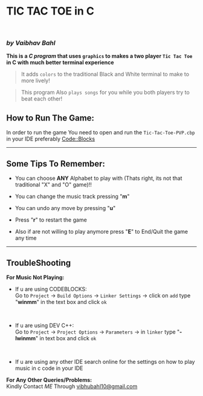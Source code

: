 # TIC TAC TOE in C <br><br>
### _by Vaibhav Bahl_

__This is a _C program_ that uses `graphics` to makes a two player `Tic Tac Toe` in C with much better terminal experience__

> It adds `colors` to the traditional Black and White terminal to make to more lively!

> This program Also `plays songs` for you while you both players try to beat each other!

 
## How to Run The Game:

In order to run the game You need to open and run the `Tic-Tac-Toe-PVP.cbp` in your IDE preferably [Code::Blocks](http://www.codeblocks.org/)

***
## Some Tips To Remember:
- You can choose **ANY** Alphabet to play with (Thats right, its not that traditional "X" and "O" game)!! 

- You can change the music track pressing "**m**"

- You can undo any move by pressing "**u**"

- Press "**r**" to restart the game

- Also if are not willing to play anymore press "**E**" to End/Quit the game any time

***
## TroubleShooting
__For Music Not Playing:__<br>
- If u are using CODEBLOCKS:<br>
     Go to `Project` -> `Build Options` -> `Linker Settings` -> click on `add` type "**winmm**" in the text box and click `ok`
<br>

- If u are using DEV C++:<br>
    Go to `Project` -> `Project Options` -> `Parameters` -> in `linker` type "**-lwinmm**" in text box and click `ok`
<br>

- If u are using any other IDE search online for the settings on how to play music in c code in your IDE

**For Any Other Queries/Problems:**<br>
      Kindly Contact *ME* Through vibhubahl10@gmail.com
